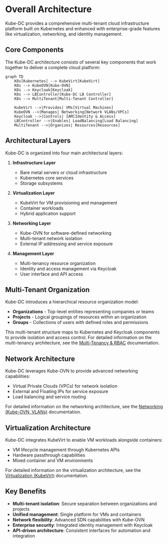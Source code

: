 # Overall Architecture

Kube-DC provides a comprehensive multi-tenant cloud infrastructure platform built on Kubernetes and enhanced with enterprise-grade features like virtualization, networking, and identity management.

## Core Components

The Kube-DC architecture consists of several key components that work together to deliver a complete cloud platform:

```mermaid
graph TD
    K8s[Kubernetes] --> KubeVirt[KubeVirt]    
    K8s --> KubeOVN[Kube-OVN]    
    K8s --> Keycloak[Keycloak]    
    K8s --> LBController[Kube-DC LB Controller]    
    K8s --> MultiTenant[Multi-Tenant Controller]
    
    KubeVirt -->|Provides| VMs[Virtual Machines]
    KubeOVN -->|Manages| Networking[Network VLANs/VPCs]
    Keycloak -->|Controls| IAM[Identity & Access]
    LBController -->|Enables| LoadBalancing[Load Balancing]
    MultiTenant -->|Organizes| Resources[Resources]
```

## Architectural Layers

Kube-DC is organized into four main architectural layers:

1. **Infrastructure Layer**
   - Bare metal servers or cloud infrastructure
   - Kubernetes core services
   - Storage subsystems

2. **Virtualization Layer**
   - KubeVirt for VM provisioning and management
   - Container workloads
   - Hybrid application support

3. **Networking Layer**
   - Kube-OVN for software-defined networking
   - Multi-tenant network isolation
   - External IP addressing and service exposure

4. **Management Layer**
   - Multi-tenancy resource organization
   - Identity and access management via Keycloak
   - User interface and API access

## Multi-Tenant Organization

Kube-DC introduces a hierarchical resource organization model:

- **Organizations** - Top-level entities representing companies or teams
- **Projects** - Logical groupings of resources within an organization
- **Groups** - Collections of users with defined roles and permissions

This multi-tenant structure maps to Kubernetes and Keycloak components to provide isolation and access control. For detailed information on the multi-tenancy architecture, see the [Multi-Tenancy & RBAC](architecture-multi-tenancy.md) documentation.

## Network Architecture

Kube-DC leverages Kube-OVN to provide advanced networking capabilities:

- Virtual Private Clouds (VPCs) for network isolation
- External and Floating IPs for service exposure
- Load balancing and service routing

For detailed information on the networking architecture, see the [Networking (Kube-OVN, VLANs)](architecture-networking.md) documentation.

## Virtualization Architecture

Kube-DC integrates KubeVirt to enable VM workloads alongside containers:

- VM lifecycle management through Kubernetes APIs
- Hardware passthrough capabilities
- Mixed container and VM environments

For detailed information on the virtualization architecture, see the [Virtualization (KubeVirt)](architecture-virtualization.md) documentation.

## Key Benefits

- **Multi-tenant isolation**: Secure separation between organizations and projects
- **Unified management**: Single platform for VMs and containers
- **Network flexibility**: Advanced SDN capabilities with Kube-OVN
- **Enterprise security**: Integrated identity management with Keycloak
- **API-driven architecture**: Consistent interfaces for automation and integration
